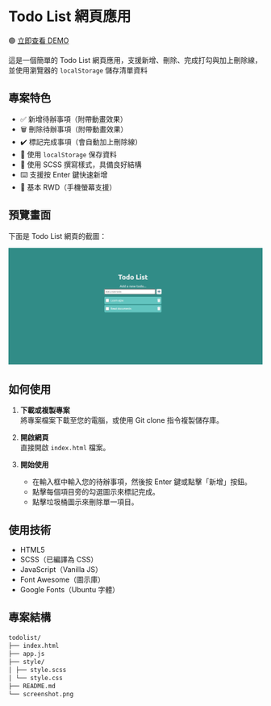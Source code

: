 # Todo List 網頁應用

🟢 [立即查看 DEMO](https://gpyuan.github.io/todo-list/)

這是一個簡單的 Todo List 網頁應用，支援新增、刪除、完成打勾與加上刪除線，並使用瀏覽器的 `localStorage` 儲存清單資料

## 專案特色

- ✅ 新增待辦事項（附帶動畫效果）
- 🗑️ 刪除待辦事項（附帶動畫效果）
- ✔️ 標記完成事項（會自動加上刪除線）
- 💾 使用 `localStorage` 保存資料
- 🎨 使用 SCSS 撰寫樣式，具備良好結構
- ⌨️ 支援按 Enter 鍵快速新增
- 📱 基本 RWD（手機螢幕支援）

## 預覽畫面

下面是 Todo List 網頁的截圖：

![Todo List Screenshot](./screenshot.png)

## 如何使用

1. **下載或複製專案**  
   將專案檔案下載至您的電腦，或使用 Git clone 指令複製儲存庫。

2. **開啟網頁**  
   直接開啟 `index.html` 檔案。

3. **開始使用**
   - 在輸入框中輸入您的待辦事項，然後按 Enter 鍵或點擊「新增」按鈕。
   - 點擊每個項目旁的勾選圖示來標記完成。
   - 點擊垃圾桶圖示來刪除單一項目。

## 使用技術

- HTML5
- SCSS（已編譯為 CSS）
- JavaScript（Vanilla JS）
- Font Awesome（圖示庫）
- Google Fonts（Ubuntu 字體）

## 專案結構

```
todolist/
├── index.html
├── app.js
├── style/
│ ├── style.scss
│ └── style.css
├── README.md
└── screenshot.png
```

